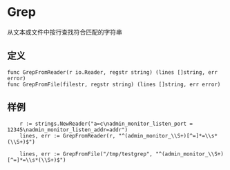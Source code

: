 # Grep
从文本或文件中按行查找符合匹配的字符串

## 定义
```cassandraql
func GrepFromReader(r io.Reader, regstr string) (lines []string, err error)
func GrepFromFile(filestr, regstr string) (lines []string, err error) 
```
## 样例
```cassandraql
	r := strings.NewReader("a=c\nadmin_monitor_listen_port = 12345\nadmin_monitor_listen_addr=addr")
	lines, err := GrepFromReader(r, "^(admin_monitor_\\S+)[^=]*=\\s*(\\S+)$")
```

```cassandraql
	lines, err := GrepFromFile("/tmp/testgrep", "^(admin_monitor_\\S+)[^=]*=\\s*(\\S+)$")
```